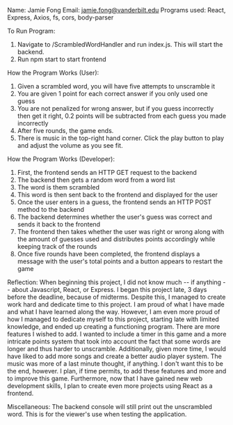

Name: Jamie Fong
Email: jamie.fong@vanderbilt.edu
Programs used: React, Express, Axios, fs, cors, body-parser

To Run Program:
1. Navigate to /ScrambledWordHandler and run index.js. This will start the backend.
2. Run npm start to start frontend

How the Program Works (User):
1. Given a scrambled word, you will have five attempts to unscramble it
2. You are given 1 point for each correct answer if you only used one guess
3. You are not penalized for wrong answer, but if you guess incorrectly then get it right, 0.2 points will be subtracted from each guess you made incorrectly
4. After five rounds, the game ends.
5. There is music in the top-right hand corner. Click the play button to play and adjust the volume as you see fit.

How the Program Works (Developer):
1.  First, the frontend sends an HTTP GET request to the backend
2.  The backend then gets a random word from a word list
3.  The word is them scrambled
4.  This word is then sent back to the frontend and displayed for the user
5.  Once the user enters in a guess, the frontend sends an HTTP POST method to the backend
6.  The backend determines whether the user's guess was correct and sends it back to the frontend
7.  The frontend then takes whether the user was right or wrong along with the amount of guesses used and distributes points accordingly while keeping track of the rounds
8.  Once five rounds have been completed, the frontend displays a message with the user's total points and a button appears to restart the game

Reflection:
When beginning this project, I did not know much -- if anything -- about Javascript, React, or Express. I began this project late, 3 days before the deadline, because of midterms. Despite this, I managed to create work hard and dedicate time to this project. I am proud of what I have made and what I have learned along the way. However, I am even more proud of how I managed to dedicate myself to this project, starting late with limited knowledge, and ended up creating a functioning program. There are more features I wished to add. I wanted to include a timer in this game and a more intricate points system that took into account the fact that some words are longer and thus harder to unscramble. Additionally, given more time, I would have liked to add more songs and create a better audio player system. The music was more of a last minute thought, if anything. I don't want this to be the end, however. I plan, if time permits, to add these features and more and to improve this game. Furthermore, now that I have gained new web development skills, I plan to create even more projects using React as a frontend.

Miscellaneous:
The backend console will still print out the unscrambled word. This is for the viewer's use when testing the application.
